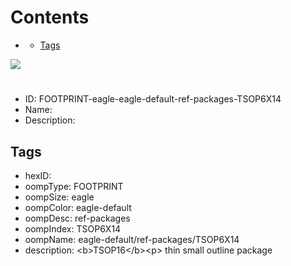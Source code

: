 



Contents
========

* [](#)
	* [Tags](#tags)
  
![][im]
# 

- ID: FOOTPRINT-eagle-eagle-default-ref-packages-TSOP6X14
- Name: 
- Description: 

## Tags

- hexID: 
- oompType: FOOTPRINT
- oompSize: eagle
- oompColor: eagle-default
- oompDesc: ref-packages
- oompIndex: TSOP6X14
- oompName: eagle-default/ref-packages/TSOP6X14
- description: &lt;b&gt;TSOP16&lt;/b&gt;&lt;p&gt;&#xD;
thin small outline package



[im]: image.png
